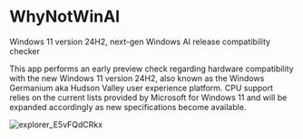 # WhyNotWinAI
Windows 11 version 24H2, next-gen Windows AI release compatibility checker 

This app performs an early preview check regarding hardware compatibility with the new Windows 11 version 24H2, also known as the Windows Germanium aka Hudson Valley user experience platform. CPU support relies on the current lists provided by Microsoft for Windows 11 and will be expanded accordingly as new specifications become available. 

![explorer_E5vFQdCRkx](https://github.com/builtbybel/WhyNotWinAI/assets/57478606/231dab79-b533-49c4-bb1a-3f86c3959f0d)
